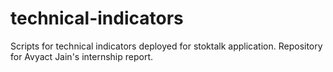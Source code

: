 # technical-indicators
Scripts for technical indicators deployed for stoktalk application. Repository for Avyact Jain's internship report. 
